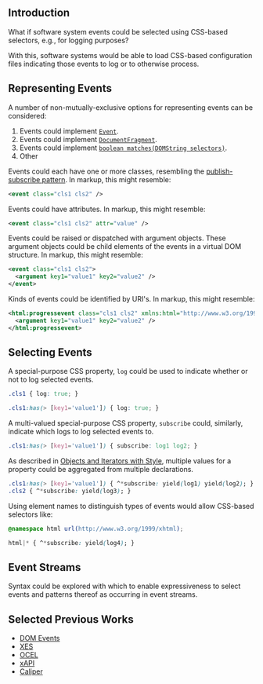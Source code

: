 ## Introduction

What if software system events could be selected using CSS-based selectors, e.g., for logging purposes?

With this, software systems would be able to load CSS-based configuration files indicating those events to log or to otherwise process.

## Representing Events

A number of non-mutually-exclusive options for representing events can be considered:

1. Events could implement [`Event`](https://dom.spec.whatwg.org/#interface-event).
2. Events could implement [`DocumentFragment`](https://dom.spec.whatwg.org/#interface-documentfragment).
3. Events could implement [`boolean matches(DOMString selectors)`](https://dom.spec.whatwg.org/#dom-element-matches).
4. Other

Events could each have one or more classes, resembling the [publish-subscribe pattern](https://en.wikipedia.org/wiki/Publish%E2%80%93subscribe_pattern). In markup, this might resemble:

```xml
<event class="cls1 cls2" />
```

Events could have attributes. In markup, this might resemble:

```xml
<event class="cls1 cls2" attr="value" />
```

Events could be raised or dispatched with argument objects. These argument objects could be child elements of the events in a virtual DOM structure. In markup, this might resemble:

```xml
<event class="cls1 cls2">
  <argument key1="value1" key2="value2" />
</event>
```

Kinds of events could be identified by URI's. In markup, this might resemble:

```xml
<html:progressevent class="cls1 cls2" xmlns:html="http://www.w3.org/1999/xhtml">
  <argument key1="value1" key2="value2" />
</html:progressevent>
```

## Selecting Events

A special-purpose CSS property, `log` could be used to indicate whether or not to log selected events.

```css
.cls1 { log: true; }
```

```css
.cls1:has(> [key1='value1']) { log: true; }
```

A multi-valued special-purpose CSS property, `subscribe` could, similarly, indicate which logs to log selected events to.

```css
.cls1:has(> [key1='value1']) { subscribe: log1 log2; }
```

As described in [Objects and Iterators with Style](/Notes/Objects%20and%20Iteration%20with%20Style.md), multiple values for a property could be aggregated from multiple declarations.

```css
.cls1:has(> [key1='value1']) { ^*subscribe: yield(log1) yield(log2); }
.cls2 { ^*subscribe: yield(log3); }
```

Using element names to distinguish types of events would allow CSS-based selectors like:

```css
@namespace html url(http://www.w3.org/1999/xhtml);

html|* { ^*subscribe: yield(log4); }
```

## Event Streams

Syntax could be explored with which to enable expressiveness to select events and patterns thereof as occurring in event streams.

## Selected Previous Works
* [DOM Events](https://dom.spec.whatwg.org/#events)
* [XES](https://xes-standard.org/)
* [OCEL](https://www.ocel-standard.org/)
* [xAPI](https://xapi.com/)
* [Caliper](https://www.imsglobal.org/activity/caliper)
